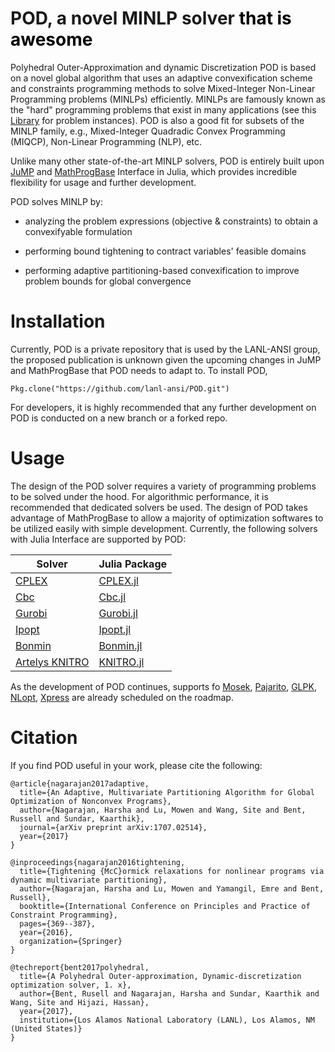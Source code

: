 # POD, a novel MINLP solver <span style="color:black">that is awesome</span>

Polyhedral Outer-Approximation and dynamic Discretization  POD is based on a novel global algorithm that uses an adaptive convexification scheme and constraints programming methods to solve Mixed-Integer Non-Linear Programming problems (MINLPs) efficiently. MINLPs are famously known as the "hard" programming problems that exist in many applications (see this [Library](http://www.gamsworld.org/minlp/minlplib2/html/) for problem instances). POD is also a good fit for subsets of the MINLP family, e.g., Mixed-Integer Quadradic Convex Programming (MIQCP), Non-Linear Programming (NLP), etc.

Unlike many other state-of-the-art MINLP solvers, POD is entirely built upon [JuMP](https://github.com/JuliaOpt/JuMP.jl) and [MathProgBase](https://github.com/JuliaOpt/MathProgBase.jl) Interface in Julia, which provides incredible flexibility for usage and further development.

POD solves MINLP by:

* analyzing the problem expressions (objective & constraints) to obtain a convexifyable formulation

* performing bound tightening to contract variables' feasible domains

* performing adaptive partitioning-based convexification to improve problem bounds for global convergence


# Installation

Currently, POD is a private repository that is used by the LANL-ANSI group, the proposed publication is unknown given the upcoming changes in JuMP and MathProgBase that POD needs to adapt to. To install POD,

`Pkg.clone("https://github.com/lanl-ansi/POD.git")`

For developers, it is highly recommended that any further development on POD is conducted on a new branch or a forked repo.

# Usage

The design of the POD solver requires a variety of programming problems to be solved under the hood. For algorithmic performance, it is recommended that dedicated solvers be used. The design of POD takes advantage of MathProgBase to allow a majority of optimization softwares to be utilized easily with simple development. Currently, the following solvers with Julia Interface are supported by POD:

| Solver                                                                         | Julia Package                                                |
|--------------------------------------------------------------------------------|--------------------------------------------------------------|
| [CPLEX](http://www-01.ibm.com/software/commerce/optimization/cplex-optimizer/) | [CPLEX.jl](https://github.com/JuliaOpt/CPLEX.jl)             |
| [Cbc](https://projects.coin-or.org/Cbc)                                        | [Cbc.jl](https://github.com/JuliaOpt/Clp.jl)                 |
| [Gurobi](http://gurobi.com/)                                                   | [Gurobi.jl](https://github.com/JuliaOpt/Gurobi.jl)           |
| [Ipopt](https://projects.coin-or.org/Ipopt)                                    | [Ipopt.jl](https://github.com/JuliaOpt/Ipopt.jl)             |
| [Bonmin](https://projects.coin-or.org/Bonmin)                                  | [Bonmin.jl](https://github.com/JackDunnNZ/PODlNLWriter.jl)   |
| [Artelys KNITRO](http://artelys.com/en/optimization-tools/knitro)              | [KNITRO.jl](https://github.com/JuliaOpt/KNITRO.jl)           |

As the development of POD continues, supports fo [Mosek](http://www.mosek.com/), [Pajarito](https://github.com/JuliaOpt/Pajarito.jl), [GLPK](http://www.gnu.org/software/glpk/), [NLopt](http://ab-initio.mit.edu/wiki/index.php/NLopt), [Xpress](http://www.fico.com/en/products/fico-xpress-optimization-suite) are already scheduled on the roadmap.

# Citation

If you find POD useful in your work, please cite the following:
```
@article{nagarajan2017adaptive,
  title={An Adaptive, Multivariate Partitioning Algorithm for Global Optimization of Nonconvex Programs},
  author={Nagarajan, Harsha and Lu, Mowen and Wang, Site and Bent, Russell and Sundar, Kaarthik},
  journal={arXiv preprint arXiv:1707.02514},
  year={2017}
}

@inproceedings{nagarajan2016tightening,
  title={Tightening {McC}ormick relaxations for nonlinear programs via dynamic multivariate partitioning},
  author={Nagarajan, Harsha and Lu, Mowen and Yamangil, Emre and Bent, Russell},
  booktitle={International Conference on Principles and Practice of Constraint Programming},
  pages={369--387},
  year={2016},
  organization={Springer}
}

@techreport{bent2017polyhedral,
  title={A Polyhedral Outer-approximation, Dynamic-discretization optimization solver, 1. x},
  author={Bent, Rusell and Nagarajan, Harsha and Sundar, Kaarthik and Wang, Site and Hijazi, Hassan},
  year={2017},
  institution={Los Alamos National Laboratory (LANL), Los Alamos, NM (United States)}
}
```
